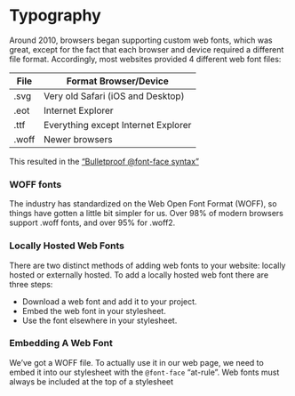 # Typography

Around 2010, browsers began supporting custom web fonts, which was great, except for the fact that each browser and device required a different file format. Accordingly, most websites provided 4 different web font files:

| File  | Format Browser/Device               |
| ----- | ----------------------------------- |
| .svg  | Very old Safari (iOS and Desktop)   |
| .eot  | Internet Explorer                   |
| .ttf  | Everything except Internet Explorer |
| .woff | Newer browsers                      |

This resulted in the [“Bulletproof @font-face syntax”](https://www.paulirish.com/2009/bulletproof-font-face-implementation-syntax/)

### WOFF fonts

The industry has standardized on the Web Open Font Format (WOFF), so things have gotten a little bit simpler for us. Over 98% of modern browsers support .woff fonts, and over 95% for .woff2.

### Locally Hosted Web Fonts

There are two distinct methods of adding web fonts to your website: locally hosted or externally hosted. To add a locally hosted web font there are three steps:

- Download a web font and add it to your project.
- Embed the web font in your stylesheet.
- Use the font elsewhere in your stylesheet.

### Embedding A Web Font

We’ve got a WOFF file. To actually use it in our web page, we need to embed it into our stylesheet with the `@font-face` “at-rule”. Web fonts must always be included at the top of a stylesheet
